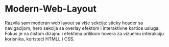 # Modern-Web-Layout
Razvila sam moderan web layout sa više sekcija: sticky header sa navigacijom, hero sekcija sa overlay efektom i interaktivne kartice usluga. Fokus je na čistom dizajnu i efektima prilikom hovera za vizuelnu interakciju korisnika, koristeći HTMLL i CSS.
